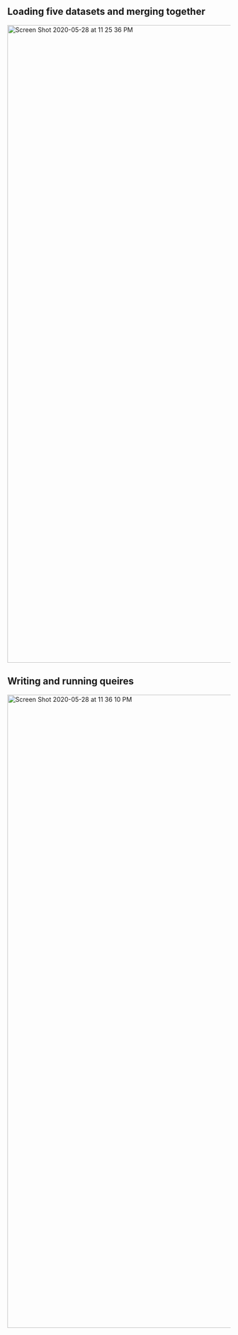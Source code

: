 ## Loading five datasets and merging together
<img width="1436" alt="Screen Shot 2020-05-28 at 11 25 36 PM" src="https://user-images.githubusercontent.com/46945617/83218148-6fdb3200-a13b-11ea-8663-ef8a9f48b401.png">

## Writing and running queires 
<img width="1426" alt="Screen Shot 2020-05-28 at 11 36 10 PM" src="https://user-images.githubusercontent.com/46945617/83218560-250dea00-a13c-11ea-9ff4-e54783c76eb7.png">
